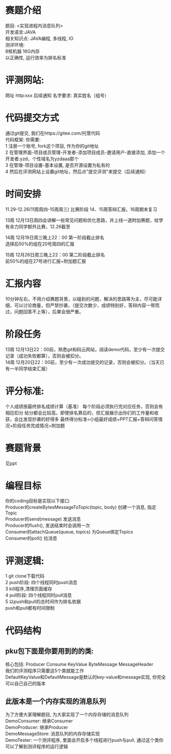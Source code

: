 # 赛题介绍
题目: <实现进程内消息队列>  
开发语言:JAVA  
相关知识点: JAVA编程, 多线程, IO    
测评环境:   
	8核机器 16G内存   
以正确性, 运行效率为排名标准  

# 评测网站:
网址 http:xxx  后续通知
名字要求: 真实姓名（组号）

# 代码提交方式
通过git提交, 我们在https://gitee.com/托管代码  
代码框架:
你需要:   
1 注册一个账号, fork这个项目, 作为你的git地址  
2 在管理界面-项目成员管理-开发者-添加项目成员-邀请用户-直接添加, 添加一个开发者:yzd，个性域名为yzdaaa那个  
3 在管理-项目设置-基本设置, 是否开源设置为私有的  
4 然后在评测网站上设置git地址，然后点"提交评测"来提交（后续通知）  

# 时间安排
11.29-12.26(11周周四-15周周三) 比赛阶段
14、15周答辩汇报，16周期末复习

13周 12月13日周四会讲解一些常见问题和优化思路，并上线一道附加赛题，给学有余力同学额外比赛，12.26截至

14周 12月19日周三晚上22：00 第一阶段截止排名  
选择后50%的组在20号周四的汇报

15周 12月26日周三晚上22：00 第二阶段截止排名   
前50%的组在27号进行汇报+附加题汇报

# 汇报内容

10分钟左右，不用介绍赛题背景，以碰到的问题，解决的思路等为主，尽可能详细，可以讨论商量，但严禁抄袭，（提交次数少，成绩特别好，答辩内容一带而过，问题回答不上等），后果会很严重。

# 阶段任务

13周 12月13日22：00前，熟悉git和码云网站，阅读demo代码，至少有一次提交记录（成功失败都算），否则会被扣分。    
14周 12月20日22：00前，至少有一次成功提交的记录，否则会被扣分。（当天已有一半同学结束汇报）  

# 评分标准:

个人成绩按最终排名成绩计算（基准） 每个阶段必须执行完对应任务，否则会有相应扣分 给分都会比较高，即使排名靠后的，但汇报展示出你们的工作量和收获，会比发现抄袭的好得多 最终得分标准=小组最好成绩+PPT汇报+答辩问答情况+阶段任务完成情况+附加题

# 赛题背景
见ppt

# 编程目标
你的coding目标是实现以下接口:  
Producer的createBytesMessageToTopic(topic, body) 创建一个消息, 指定Topic  
Producer的send(message) 发送消息  
Producer的flush(), 发送结束时会调用一次  
Consumer的attachQueue(queue, topics) 为Queue绑定Topics  
Consumer的poll()  拉消息  

# 评测逻辑:
1 git clone下载代码  
2 push阶段: 四个线程同时push消息  
3 kill程序,清理页面缓存  
4 pull阶段: 四个线程同时pull消息  
5 以push和pull的总时间作为排名依据  
push和pull都有时间限制  

# 代码结构
## pku包下面是你要用到的的类:
核心包括: Producer Consume KeyValue ByteMessage MessageHeader  
我们的评测程序只需要这5个类就能工作  
DefaultKeyValue和DefaultMessage是默认的key-value和message实现, 你完全可以自己自己的版本    
## 此版本是一个内存实现的消息队列
为了方便大家理解题目, 为大家实现了一个内存存储的消息队列  
DemoConsumer: 继承Consumer  
DemoProducer: 继承Producer  
DemoMessageStore: 消息队列的内存存储实现  
DemoTester: 一个测评程序, 里面会开启多个线程进行push与pull, 通过这个类你可以了解到测评程序的运行逻辑    


